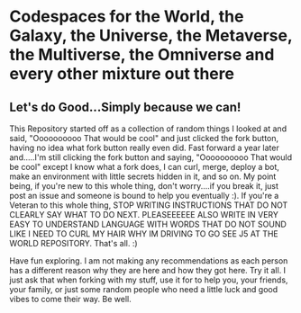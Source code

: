 
# Codespaces for the World, the Galaxy, the Universe, the Metaverse, the Multiverse, the Omniverse and every other mixture out there
## Let's do Good...Simply because we can!

This Repository started off as a collection of random things I looked at and said, "Oooooooooo That would be cool" and just clicked the fork button, having no idea what fork button really even did. Fast forward a year later and.....I'm still clicking the fork button and saying, "Oooooooooo That would be cool" except I know what a fork does, I can curl, merge, deploy a bot, make an environment with little secrets hidden in it, and so on. My point being, if you're new to this whole thing, don't worry....if you break it, just post an issue and someone is bound to help you eventually :). If you're a Veteran to this whole thing, STOP WRITING INSTRUCTIONS THAT DO NOT CLEARLY SAY WHAT TO DO NEXT. PLEASEEEEEE ALSO WRITE IN VERY EASY TO UNDERSTAND LANGUAGE WITH WORDS THAT DO NOT SOUND LIKE I NEED TO CURL MY HAIR WHY IM DRIVING TO GO SEE J5 AT THE WORLD REPOSITORY. That's all. :)

Have fun exploring. I am not making any recommendations as each person has a different reason why they are here and how they got here. Try it all. I just ask that when forking with my stuff, use it for to help you, your friends, your family, or just some random people who need a little luck and good vibes to come their way. Be well.
